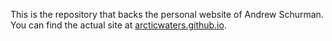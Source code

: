 This is the repository that backs the personal website of Andrew Schurman. You can find the actual site at [arcticwaters.github.io](http://arcticwaters.github.io).

